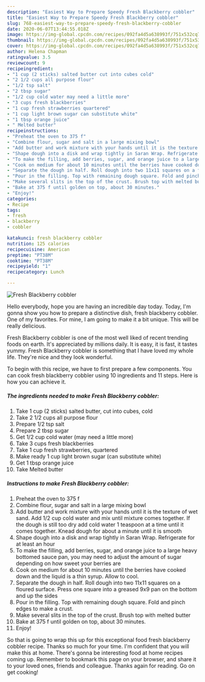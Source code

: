 ```yaml
---
description: "Easiest Way to Prepare Speedy Fresh Blackberry cobbler"
title: "Easiest Way to Prepare Speedy Fresh Blackberry cobbler"
slug: 768-easiest-way-to-prepare-speedy-fresh-blackberry-cobbler
date: 2020-06-07T13:44:55.018Z
image: https://img-global.cpcdn.com/recipes/092fa4d5a638993f/751x532cq70/fresh-blackberry-cobbler-recipe-main-photo.jpg
thumbnail: https://img-global.cpcdn.com/recipes/092fa4d5a638993f/751x532cq70/fresh-blackberry-cobbler-recipe-main-photo.jpg
cover: https://img-global.cpcdn.com/recipes/092fa4d5a638993f/751x532cq70/fresh-blackberry-cobbler-recipe-main-photo.jpg
author: Helena Chapman
ratingvalue: 3.5
reviewcount: 9
recipeingredient:
- "1 cup (2 sticks) salted butter cut into cubes cold"
- "2 1/2 cups all purpose flour"
- "1/2 tsp salt"
- "2 tbsp sugar"
- "1/2 cup cold water may need a little more"
- "3 cups fresh blackberries"
- "1 cup fresh strawberries quartered"
- "1 cup light brown sugar can substitute white"
- "1 tbsp orange juice"
- " Melted butter"
recipeinstructions:
- "Preheat the oven to 375 f"
- "Combine flour, sugar and salt in a large mixing bowl"
- "Add butter and work mixture with your hands until it is the texture of wet sand. Add 1/2 cup cold water and mix until mixture comes together. If the dough is still too dry add cold water 1 teaspoon at a time until it comes together. Knead dough for about a minute until it is smooth"
- "Shape dough into a disk and wrap tightly in Saran Wrap. Refrigerate for at least an hour"
- "To make the filling, add berries, sugar, and orange juice to a large heavy bottomed sauce pan, you may need to adjust the amount of sugar depending on how sweet your berries are"
- "Cook on medium for about 10 minutes until the berries have cooked down and the liquid is a thin syrup. Allow to cool."
- "Separate the dough in half. Roll dough into two 11x11 squares on a floured surface. Press one square into a greased 9x9 pan on the bottom and up the sides"
- "Pour in the filling. Top with remaining dough square. Fold and pinch edges to make a crust."
- "Make several slits in the top of the crust. Brush top with melted butter"
- "Bake at 375 f until golden on top, about 30 minutes."
- "Enjoy!"
categories:
- Recipe
tags:
- fresh
- blackberry
- cobbler

katakunci: fresh blackberry cobbler 
nutrition: 125 calories
recipecuisine: American
preptime: "PT38M"
cooktime: "PT38M"
recipeyield: "1"
recipecategory: Lunch

---
```



![Fresh Blackberry cobbler](https://img-global.cpcdn.com/recipes/092fa4d5a638993f/751x532cq70/fresh-blackberry-cobbler-recipe-main-photo.jpg)

Hello everybody, hope you are having an incredible day today. Today, I'm gonna show you how to prepare a distinctive dish, fresh blackberry cobbler. One of my favorites. For mine, I am going to make it a bit unique. This will be really delicious.

Fresh Blackberry cobbler is one of the most well liked of recent trending foods on earth. It's appreciated by millions daily. It is easy, it is fast, it tastes yummy. Fresh Blackberry cobbler is something that I have loved my whole life. They're nice and they look wonderful.




To begin with this recipe, we have to first prepare a few components. You can cook fresh blackberry cobbler using 10 ingredients and 11 steps. Here is how you can achieve it.

<!--inarticleads1-->

##### The ingredients needed to make Fresh Blackberry cobbler:

1. Take 1 cup (2 sticks) salted butter, cut into cubes, cold
1. Take 2 1/2 cups all purpose flour
1. Prepare 1/2 tsp salt
1. Prepare 2 tbsp sugar
1. Get 1/2 cup cold water (may need a little more)
1. Take 3 cups fresh blackberries
1. Take 1 cup fresh strawberries, quartered
1. Make ready 1 cup light brown sugar (can substitute white)
1. Get 1 tbsp orange juice
1. Take  Melted butter




<!--inarticleads2-->

##### Instructions to make Fresh Blackberry cobbler:

1. Preheat the oven to 375 f
1. Combine flour, sugar and salt in a large mixing bowl
1. Add butter and work mixture with your hands until it is the texture of wet sand. Add 1/2 cup cold water and mix until mixture comes together. If the dough is still too dry add cold water 1 teaspoon at a time until it comes together. Knead dough for about a minute until it is smooth
1. Shape dough into a disk and wrap tightly in Saran Wrap. Refrigerate for at least an hour
1. To make the filling, add berries, sugar, and orange juice to a large heavy bottomed sauce pan, you may need to adjust the amount of sugar depending on how sweet your berries are
1. Cook on medium for about 10 minutes until the berries have cooked down and the liquid is a thin syrup. Allow to cool.
1. Separate the dough in half. Roll dough into two 11x11 squares on a floured surface. Press one square into a greased 9x9 pan on the bottom and up the sides
1. Pour in the filling. Top with remaining dough square. Fold and pinch edges to make a crust.
1. Make several slits in the top of the crust. Brush top with melted butter
1. Bake at 375 f until golden on top, about 30 minutes.
1. Enjoy!




So that is going to wrap this up for this exceptional food fresh blackberry cobbler recipe. Thanks so much for your time. I'm confident that you will make this at home. There's gonna be interesting food at home recipes coming up. Remember to bookmark this page on your browser, and share it to your loved ones, friends and colleague. Thanks again for reading. Go on get cooking!
